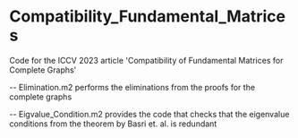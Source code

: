 # Compatibility_Fundamental_Matrices
Code for the ICCV 2023 article 'Compatibility of Fundamental Matrices for Complete Graphs'

-- Elimination.m2 performs the eliminations from the proofs for the complete graphs

-- Eigvalue_Condition.m2 provides the code that checks that the eigenvalue conditions from the theorem by Basri et. al. is redundant
